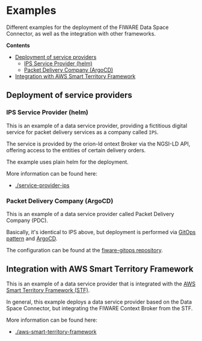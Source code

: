 # Examples

Different examples for the deployment of the FIWARE Data Space Connector, as well as the integration with 
other frameworks.

<contents>
<summary><strong>Contents</strong></summary>

- [Deployment of service providers](#deployment-of-service-providers)
  - [IPS Service Provider (helm)](#ips-service-provider-helm)
  - [Packet Delivery Company (ArgoCD)](#packet-delivery-company-argocd)
- [Integration with AWS Smart Territory Framework](#integration-with-aws-smart-territory-framework)

</contents>


## Deployment of service providers

### IPS Service Provider (helm)

This is an example of a data service provider, providing a fictitious digital service 
for packet delivery services as a company called `IPS`. 

The service is provided by the orion-ld ontext Broker via the NGSI-LD API, offering 
access to the entities of certain delivery orders.

The example uses plain helm for the deployment.

More information can be found here:
* [./service-provider-ips](./service-provider-ips)



### Packet Delivery Company (ArgoCD)

This is an example of a data service provider called Packet Delivery Company (PDC).

Basically, it's identical to IPS above, but deployment is performed via 
[GitOps pattern](https://www.gitops.tech/) and [ArgoCD](https://argo-cd.readthedocs.io/en/stable/).

The configuration can be found at the 
[fiware-gitops repository](https://github.com/FIWARE-Ops/fiware-gitops/tree/master/aws/dsba/packet-delivery/data-space-connector).




## Integration with AWS Smart Territory Framework

This is an example of a data service provider that is integrated with the 
[AWS Smart Territory Framework (STF)](https://github.com/aws-samples/aws-stf). 

In general, this example deploys a data service provider based on the Data Space Connector, 
but integrating the FIWARE Context Broker from the STF.

More information can be found here:
* [./aws-smart-territory-framework](./aws-smart-territory-framework)

